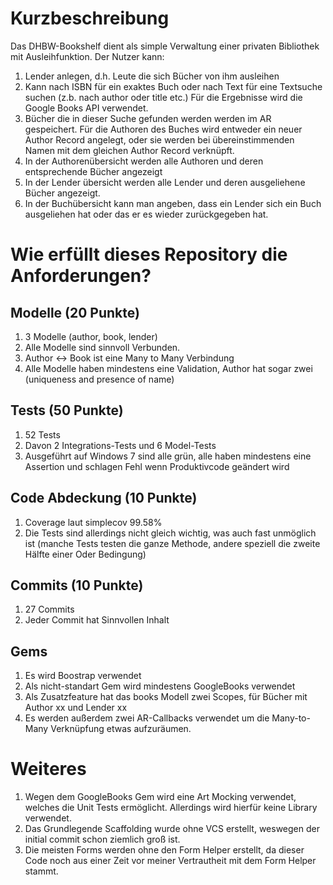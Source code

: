 # Kurzbeschreibung

Das DHBW-Bookshelf dient als simple Verwaltung einer privaten Bibliothek mit Ausleihfunktion.
Der Nutzer kann:
1. Lender anlegen, d.h. Leute die sich Bücher von ihm ausleihen
2. Kann nach ISBN für ein exaktes Buch oder nach Text für eine Textsuche suchen (z.b. nach author oder title etc.) Für die Ergebnisse wird die Google Books API verwendet.
3. Bücher die in dieser Suche gefunden werden werden im AR gespeichert. Für die Authoren des Buches wird entweder ein neuer Author Record angelegt, oder sie werden bei übereinstimmenden Namen mit dem gleichen Author Record verknüpft.
4. In der Authorenübersicht werden alle Authoren und deren entsprechende Bücher angezeigt
5. In der Lender übersicht werden alle Lender und deren ausgeliehene Bücher angezeigt.
6. In der Buchübersicht kann man angeben, dass ein Lender sich ein Buch ausgeliehen hat oder das er es wieder zurückgegeben hat. 

# Wie erfüllt dieses Repository die Anforderungen?

## Modelle (20 Punkte)

1. 3 Modelle (author, book, lender)
2. Alle Modelle sind sinnvoll Verbunden.
3. Author <-> Book ist eine Many to Many Verbindung
4. Alle Modelle haben mindestens eine Validation, Author hat sogar zwei (uniqueness and presence of name)

## Tests (50 Punkte)

1. 52 Tests
2. Davon 2 Integrations-Tests und 6 Model-Tests 
3. Ausgeführt auf Windows 7 sind alle grün, alle haben mindestens eine Assertion und schlagen Fehl wenn Produktivcode geändert wird

## Code Abdeckung (10 Punkte)

1. Coverage laut simplecov 99.58%
2. Die Tests sind allerdings nicht gleich wichtig, was auch fast unmöglich ist (manche Tests testen die ganze Methode, andere speziell die zweite Hälfte einer Oder Bedingung)

## Commits (10 Punkte)

1. 27 Commits
2. Jeder Commit hat Sinnvollen Inhalt

## Gems

1. Es wird Boostrap verwendet
2. Als nicht-standart Gem wird mindestens GoogleBooks verwendet
3. Als Zusatzfeature hat das books Modell zwei Scopes, für Bücher mit Author xx und Lender xx
4. Es werden außerdem zwei AR-Callbacks verwendet um die Many-to-Many Verknüpfung etwas aufzuräumen.

# Weiteres

1. Wegen dem GoogleBooks Gem wird eine Art Mocking verwendet, welches die Unit Tests ermöglicht. Allerdings wird hierfür keine Library verwendet.
2. Das Grundlegende Scaffolding wurde ohne VCS erstellt, weswegen der initial commit schon ziemlich groß ist.
3. Die meisten Forms werden ohne den Form Helper erstellt, da dieser Code noch aus einer Zeit vor meiner Vertrautheit mit dem Form Helper stammt.

